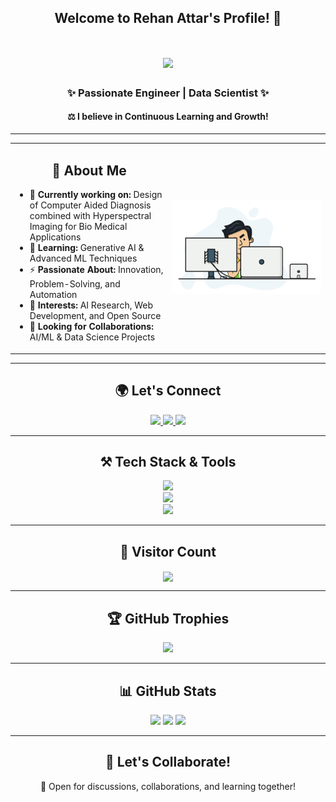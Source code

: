 <h2 align="center"> 
  Welcome to Rehan Attar's Profile! 🚀  
</h2>

<h1 align="center">
    <img src="https://readme-typing-svg.herokuapp.com/?font=Righteous&size=35&center=true&vCenter=true&width=500&height=70&duration=4000&lines=Hi+There!+👋;+I'm+Rehan+Attar!;" />
</h1>

<h3 align="center">✨ Passionate Engineer | Data Scientist ✨</h3>
<div align="center">
  <h4>⚖️ I believe in Continuous Learning and Growth! </h4>
</div>

---

<table>
<tr>
<td width="50%">
  
<h2 align="center"> 📝 About Me </h2>

<ul>
  <li> 🔭 <b>Currently working on:</b> Design of Computer Aided Diagnosis combined with Hyperspectral Imaging for Bio Medical Applications </li>
  <li> 🌱 <b>Learning:</b> Generative AI & Advanced ML Techniques </li>
  <li> ⚡ <b>Passionate About:</b> Innovation, Problem-Solving, and Automation </li>
  <li> 📌 <b>Interests:</b> AI Research, Web Development, and Open Source </li>
  <li> 🤝 <b>Looking for Collaborations:</b> AI/ML & Data Science Projects </li>
</ul>


</td>
<td width="50%" align="center">
  <img alt="Coding" width="400" src="https://raw.githubusercontent.com/tarunrajput/tarunrajput/main/profile.gif">
  
</td>
</tr>
</table>

---

<h2 align="center"> 🌍 Let's Connect </h2>

<p align="center">
  <a href="mailto:rehanattar6541@gmail.com">
    <img src="https://skillicons.dev/icons?i=gmail" />
  </a>
  <a href="https://www.linkedin.com/in/rehan-attar-46a872256">
    <img src="https://skillicons.dev/icons?i=linkedin" />
  </a>
  <a href="https://www.instagram.com/rehaan.attar6541?igsh=bWJvdmRIN2I3ZDVq">
    <img src="https://skillicons.dev/icons?i=instagram" />
  </a>
</p>

---

<h2 align="center"> ⚒️ Tech Stack & Tools </h2>

<p align="center">
  <img src="https://skillicons.dev/icons?i=python,c,cpp,java,opencv,pycharm,flask,anaconda,mysql,mongodb,postgres" />
  <br>
  <img src="https://skillicons.dev/icons?i=html,css,bootstrap,javascript,figma" />
  <br>
  <img src="https://skillicons.dev/icons?i=github,git,vscode,eclipse" />
</p>


---

<h2 align="center"> 👀 Visitor Count </h2>

<p align="center">
  <img align="center" src="https://visitor-badge.laobi.icu/badge?page_id=Rehan6541.Rehan6541" />
</p>

---

<h2 align="center"> 🏆 GitHub Trophies </h2>

<p align="center">
  <img src="https://github-profile-trophy.vercel.app/?username=Rehan6541&theme=darkhub" width="800"/>
</p>


---

<h2 align="center"> 📊 GitHub Stats </h2>

<p align="center">
  <img src="https://github-readme-stats.vercel.app/api?username=Rehan6541&show_icons=true&locale=en&theme=tokyonight" width="400"/>
  <img src="https://github-readme-streak-stats.herokuapp.com/?user=Rehan6541&theme=tokyonight" width="400"/>
  <img src="https://github-readme-stats.vercel.app/api/top-langs?username=Rehan6541&show_icons=true&locale=en&layout=compact&theme=radical" width="400"/>
</p>

---

<h2 align="center"> 🚀 Let's Collaborate! </h2>

<p align="center">📢 Open for discussions, collaborations, and learning together!</p>
